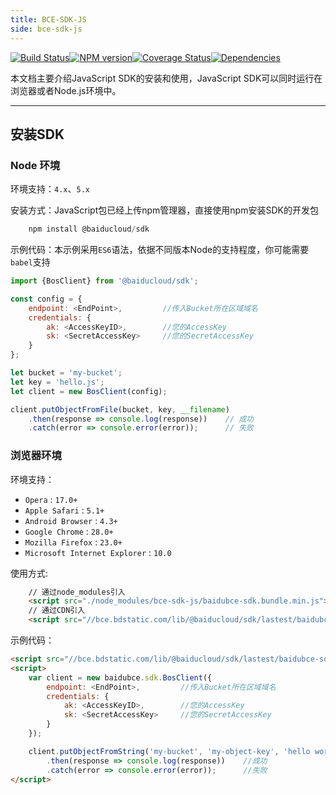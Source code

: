 ```yaml
---
title: BCE-SDK-JS
side: bce-sdk-js
---
```


[![Build Status](https://img.shields.io/travis/baidubce/bce-sdk-js.svg?style=flat-square)](https://travis-ci.org/baidubce/bce-sdk-js)[![NPM version](https://img.shields.io/npm/v/@baiducloud/sdk.svg?style=flat-square)](https://www.npmjs.com/package/@baiducloud/sdk)[![Coverage Status](https://img.shields.io/coveralls/github/baidubce/bce-sdk-js.svg?style=flat-square)](https://coveralls.io/github/baidubce/bce-sdk-js?branch=master)[![Dependencies](https://img.shields.io/david/baidubce/bce-sdk-js.svg?style=flat-square)](https://david-dm.org/baidubce/bce-sdk-js)

本文档主要介绍JavaScript SDK的安装和使用，JavaScript SDK可以同时运行在浏览器或者Node.js环境中。

---

安装SDK
-------

### Node 环境

环境支持：`4.x`、`5.x`

安装方式：JavaScript包已经上传npm管理器，直接使用npm安装SDK的开发包

```javascript
    npm install @baiducloud/sdk
```

示例代码：本示例采用`ES6`语法，依据不同版本Node的支持程度，你可能需要`babel`支持

```javascript
import {BosClient} from '@baiducloud/sdk';

const config = {
    endpoint: <EndPoint>,         //传入Bucket所在区域域名
    credentials: {
        ak: <AccessKeyID>,        //您的AccessKey
        sk: <SecretAccessKey>     //您的SecretAccessKey
    }
};

let bucket = 'my-bucket';
let key = 'hello.js';
let client = new BosClient(config);

client.putObjectFromFile(bucket, key, __filename)
    .then(response => console.log(response))    // 成功
    .catch(error => console.error(error));      // 失败
```

### 浏览器环境

环境支持：

- `Opera` : `17.0+`
- `Apple Safari` : `5.1+`
- `Android Browser` : `4.3+`
- `Google Chrome` : `28.0+`
- `Mozilla Firefox` : `23.0+`
- `Microsoft Internet Explorer` : `10.0`

使用方式:

```html
    // 通过node_modules引入
    <script src="./node_modules/bce-sdk-js/baidubce-sdk.bundle.min.js"></script>
    // 通过CDN引入
    <script src="//bce.bdstatic.com/lib/@baiducloud/sdk/lastest/baidubce-sdk.bundle.min.js"></script>
```

示例代码：

```html
<script src="//bce.bdstatic.com/lib/@baiducloud/sdk/lastest/baidubce-sdk.bundle.min.js"></script>
<script>
    var client = new baidubce.sdk.BosClient({
        endpoint: <EndPoint>,         //传入Bucket所在区域域名
        credentials: {
            ak: <AccessKeyID>,        //您的AccessKey
            sk: <SecretAccessKey>     //您的SecretAccessKey
        }
    });

    client.putObjectFromString('my-bucket', 'my-object-key', 'hello world')
        .then(response => console.log(response))    //成功
        .catch(error => console.error(error));      //失败
</script>
```

